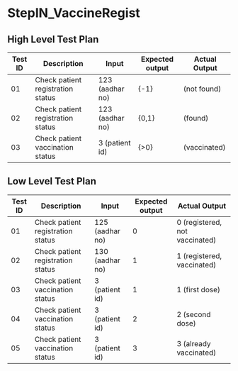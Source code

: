 # StepIN_VaccineRegist
## High Level Test Plan
| Test ID | Description | Input | Expected output | Actual Output |
| --- | --- | --- | --- | --- |
| 01 | Check patient registration status | 123 (aadhar no) | {-1} |  (not found) |
| 02 | Check patient registration status | 123 (aadhar no) | {0,1} |  (found) |
| 03 | Check patient vaccination status | 3 (patient id) | {>0} | (vaccinated) |
## Low Level Test Plan
| Test ID | Description | Input | Expected output | Actual Output |
| --- | --- | --- | --- | --- |
| 01 | Check patient registration status | 125 (aadhar no) | 0 | 0 (registered, not vaccinated) |
| 02 | Check patient registration status | 130 (aadhar no) | 1 | 1 (registered, vaccinated) |
| 03 | Check patient vaccination status | 3 (patient id) | 1 | 1 (first dose) |
| 04 | Check patient vaccination status | 3 (patient id) | 2 | 2 (second dose) |
| 05 | Check patient vaccination status | 3 (patient id) | 3 | 3 (already vaccinated) |

